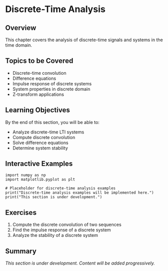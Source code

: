 # Discrete-Time Analysis

## Overview

This chapter covers the analysis of discrete-time signals and systems in the time domain.

## Topics to be Covered

- Discrete-time convolution
- Difference equations
- Impulse response of discrete systems
- System properties in discrete domain
- Z-transform applications

## Learning Objectives

By the end of this section, you will be able to:
- Analyze discrete-time LTI systems
- Compute discrete convolution
- Solve difference equations
- Determine system stability

## Interactive Examples

```{code-cell} python
import numpy as np
import matplotlib.pyplot as plt

# Placeholder for discrete-time analysis examples
print("Discrete-time analysis examples will be implemented here.")
print("This section is under development.")
```

## Exercises

1. Compute the discrete convolution of two sequences
2. Find the impulse response of a discrete system
3. Analyze the stability of a discrete system

## Summary

*This section is under development. Content will be added progressively.*
